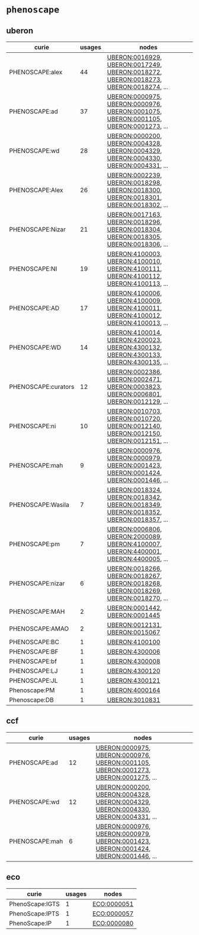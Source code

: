 # `phenoscape`

## uberon

| curie               |   usages | nodes                                                                                                                                                                                                                                                                                                                                    |
|---------------------|----------|------------------------------------------------------------------------------------------------------------------------------------------------------------------------------------------------------------------------------------------------------------------------------------------------------------------------------------------|
| PHENOSCAPE:alex     |       44 | [UBERON:0016929](http://purl.obolibrary.org/obo/UBERON_0016929), [UBERON:0017249](http://purl.obolibrary.org/obo/UBERON_0017249), [UBERON:0018272](http://purl.obolibrary.org/obo/UBERON_0018272), [UBERON:0018273](http://purl.obolibrary.org/obo/UBERON_0018273), [UBERON:0018274](http://purl.obolibrary.org/obo/UBERON_0018274), ... |
| PHENOSCAPE:ad       |       37 | [UBERON:0000975](http://purl.obolibrary.org/obo/UBERON_0000975), [UBERON:0000976](http://purl.obolibrary.org/obo/UBERON_0000976), [UBERON:0001075](http://purl.obolibrary.org/obo/UBERON_0001075), [UBERON:0001105](http://purl.obolibrary.org/obo/UBERON_0001105), [UBERON:0001273](http://purl.obolibrary.org/obo/UBERON_0001273), ... |
| PHENOSCAPE:wd       |       28 | [UBERON:0000200](http://purl.obolibrary.org/obo/UBERON_0000200), [UBERON:0004328](http://purl.obolibrary.org/obo/UBERON_0004328), [UBERON:0004329](http://purl.obolibrary.org/obo/UBERON_0004329), [UBERON:0004330](http://purl.obolibrary.org/obo/UBERON_0004330), [UBERON:0004331](http://purl.obolibrary.org/obo/UBERON_0004331), ... |
| PHENOSCAPE:Alex     |       26 | [UBERON:0002239](http://purl.obolibrary.org/obo/UBERON_0002239), [UBERON:0018298](http://purl.obolibrary.org/obo/UBERON_0018298), [UBERON:0018300](http://purl.obolibrary.org/obo/UBERON_0018300), [UBERON:0018301](http://purl.obolibrary.org/obo/UBERON_0018301), [UBERON:0018302](http://purl.obolibrary.org/obo/UBERON_0018302), ... |
| PHENOSCAPE:Nizar    |       21 | [UBERON:0017163](http://purl.obolibrary.org/obo/UBERON_0017163), [UBERON:0018296](http://purl.obolibrary.org/obo/UBERON_0018296), [UBERON:0018304](http://purl.obolibrary.org/obo/UBERON_0018304), [UBERON:0018305](http://purl.obolibrary.org/obo/UBERON_0018305), [UBERON:0018306](http://purl.obolibrary.org/obo/UBERON_0018306), ... |
| PHENOSCAPE:NI       |       19 | [UBERON:4100003](http://purl.obolibrary.org/obo/UBERON_4100003), [UBERON:4100010](http://purl.obolibrary.org/obo/UBERON_4100010), [UBERON:4100111](http://purl.obolibrary.org/obo/UBERON_4100111), [UBERON:4100112](http://purl.obolibrary.org/obo/UBERON_4100112), [UBERON:4100113](http://purl.obolibrary.org/obo/UBERON_4100113), ... |
| PHENOSCAPE:AD       |       17 | [UBERON:4100006](http://purl.obolibrary.org/obo/UBERON_4100006), [UBERON:4100009](http://purl.obolibrary.org/obo/UBERON_4100009), [UBERON:4100011](http://purl.obolibrary.org/obo/UBERON_4100011), [UBERON:4100012](http://purl.obolibrary.org/obo/UBERON_4100012), [UBERON:4100013](http://purl.obolibrary.org/obo/UBERON_4100013), ... |
| PHENOSCAPE:WD       |       14 | [UBERON:4100014](http://purl.obolibrary.org/obo/UBERON_4100014), [UBERON:4200023](http://purl.obolibrary.org/obo/UBERON_4200023), [UBERON:4300132](http://purl.obolibrary.org/obo/UBERON_4300132), [UBERON:4300133](http://purl.obolibrary.org/obo/UBERON_4300133), [UBERON:4300135](http://purl.obolibrary.org/obo/UBERON_4300135), ... |
| PHENOSCAPE:curators |       12 | [UBERON:0002386](http://purl.obolibrary.org/obo/UBERON_0002386), [UBERON:0002471](http://purl.obolibrary.org/obo/UBERON_0002471), [UBERON:0003823](http://purl.obolibrary.org/obo/UBERON_0003823), [UBERON:0006801](http://purl.obolibrary.org/obo/UBERON_0006801), [UBERON:0012129](http://purl.obolibrary.org/obo/UBERON_0012129), ... |
| PHENOSCAPE:ni       |       10 | [UBERON:0010703](http://purl.obolibrary.org/obo/UBERON_0010703), [UBERON:0010720](http://purl.obolibrary.org/obo/UBERON_0010720), [UBERON:0012140](http://purl.obolibrary.org/obo/UBERON_0012140), [UBERON:0012150](http://purl.obolibrary.org/obo/UBERON_0012150), [UBERON:0012151](http://purl.obolibrary.org/obo/UBERON_0012151), ... |
| PHENOSCAPE:mah      |        9 | [UBERON:0000976](http://purl.obolibrary.org/obo/UBERON_0000976), [UBERON:0000979](http://purl.obolibrary.org/obo/UBERON_0000979), [UBERON:0001423](http://purl.obolibrary.org/obo/UBERON_0001423), [UBERON:0001424](http://purl.obolibrary.org/obo/UBERON_0001424), [UBERON:0001446](http://purl.obolibrary.org/obo/UBERON_0001446), ... |
| PHENOSCAPE:Wasila   |        7 | [UBERON:0018324](http://purl.obolibrary.org/obo/UBERON_0018324), [UBERON:0018342](http://purl.obolibrary.org/obo/UBERON_0018342), [UBERON:0018349](http://purl.obolibrary.org/obo/UBERON_0018349), [UBERON:0018352](http://purl.obolibrary.org/obo/UBERON_0018352), [UBERON:0018357](http://purl.obolibrary.org/obo/UBERON_0018357), ... |
| PHENOSCAPE:pm       |        7 | [UBERON:0006806](http://purl.obolibrary.org/obo/UBERON_0006806), [UBERON:2000089](http://purl.obolibrary.org/obo/UBERON_2000089), [UBERON:4100007](http://purl.obolibrary.org/obo/UBERON_4100007), [UBERON:4400001](http://purl.obolibrary.org/obo/UBERON_4400001), [UBERON:4400005](http://purl.obolibrary.org/obo/UBERON_4400005), ... |
| PHENOSCAPE:nizar    |        6 | [UBERON:0018266](http://purl.obolibrary.org/obo/UBERON_0018266), [UBERON:0018267](http://purl.obolibrary.org/obo/UBERON_0018267), [UBERON:0018268](http://purl.obolibrary.org/obo/UBERON_0018268), [UBERON:0018269](http://purl.obolibrary.org/obo/UBERON_0018269), [UBERON:0018270](http://purl.obolibrary.org/obo/UBERON_0018270), ... |
| PHENOSCAPE:MAH      |        2 | [UBERON:0001442](http://purl.obolibrary.org/obo/UBERON_0001442), [UBERON:0001445](http://purl.obolibrary.org/obo/UBERON_0001445)                                                                                                                                                                                                         |
| PHENOSCAPE:AMAO     |        2 | [UBERON:0012131](http://purl.obolibrary.org/obo/UBERON_0012131), [UBERON:0015067](http://purl.obolibrary.org/obo/UBERON_0015067)                                                                                                                                                                                                         |
| PHENOSCAPE:BC       |        1 | [UBERON:4100100](http://purl.obolibrary.org/obo/UBERON_4100100)                                                                                                                                                                                                                                                                          |
| PHENOSCAPE:BF       |        1 | [UBERON:4300006](http://purl.obolibrary.org/obo/UBERON_4300006)                                                                                                                                                                                                                                                                          |
| PHENOSCAPE:bf       |        1 | [UBERON:4300008](http://purl.obolibrary.org/obo/UBERON_4300008)                                                                                                                                                                                                                                                                          |
| PHENOSCAPE:LJ       |        1 | [UBERON:4300120](http://purl.obolibrary.org/obo/UBERON_4300120)                                                                                                                                                                                                                                                                          |
| PHENOSCAPE:JL       |        1 | [UBERON:4300121](http://purl.obolibrary.org/obo/UBERON_4300121)                                                                                                                                                                                                                                                                          |
| Phenoscape:PM       |        1 | [UBERON:4000164](http://purl.obolibrary.org/obo/UBERON_4000164)                                                                                                                                                                                                                                                                          |
| Phenoscape:DB       |        1 | [UBERON:3010831](http://purl.obolibrary.org/obo/UBERON_3010831)                                                                                                                                                                                                                                                                          |

## ccf

| curie          |   usages | nodes                                                                                                                                                                                                                                                                                                                                    |
|----------------|----------|------------------------------------------------------------------------------------------------------------------------------------------------------------------------------------------------------------------------------------------------------------------------------------------------------------------------------------------|
| PHENOSCAPE:ad  |       12 | [UBERON:0000975](http://purl.obolibrary.org/obo/UBERON_0000975), [UBERON:0000976](http://purl.obolibrary.org/obo/UBERON_0000976), [UBERON:0001105](http://purl.obolibrary.org/obo/UBERON_0001105), [UBERON:0001273](http://purl.obolibrary.org/obo/UBERON_0001273), [UBERON:0001275](http://purl.obolibrary.org/obo/UBERON_0001275), ... |
| PHENOSCAPE:wd  |       12 | [UBERON:0000200](http://purl.obolibrary.org/obo/UBERON_0000200), [UBERON:0004328](http://purl.obolibrary.org/obo/UBERON_0004328), [UBERON:0004329](http://purl.obolibrary.org/obo/UBERON_0004329), [UBERON:0004330](http://purl.obolibrary.org/obo/UBERON_0004330), [UBERON:0004331](http://purl.obolibrary.org/obo/UBERON_0004331), ... |
| PHENOSCAPE:mah |        6 | [UBERON:0000976](http://purl.obolibrary.org/obo/UBERON_0000976), [UBERON:0000979](http://purl.obolibrary.org/obo/UBERON_0000979), [UBERON:0001423](http://purl.obolibrary.org/obo/UBERON_0001423), [UBERON:0001424](http://purl.obolibrary.org/obo/UBERON_0001424), [UBERON:0001446](http://purl.obolibrary.org/obo/UBERON_0001446), ... |

## eco

| curie           |   usages | nodes                                                     |
|-----------------|----------|-----------------------------------------------------------|
| PhenoScape:IGTS |        1 | [ECO:0000051](http://purl.obolibrary.org/obo/ECO_0000051) |
| PhenoScape:IPTS |        1 | [ECO:0000057](http://purl.obolibrary.org/obo/ECO_0000057) |
| PhenoScape:IP   |        1 | [ECO:0000080](http://purl.obolibrary.org/obo/ECO_0000080) |

